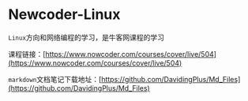 # Newcoder-Linux

`Linux`方向和网络编程的学习，是牛客网课程的学习

课程链接：[https://www.nowcoder.com/courses/cover/live/504](https://www.nowcoder.com/courses/cover/live/504)

`markdown`文档笔记下载地址：[https://github.com/DavidingPlus/Md_Files](https://github.com/DavidingPlus/Md_Files)

